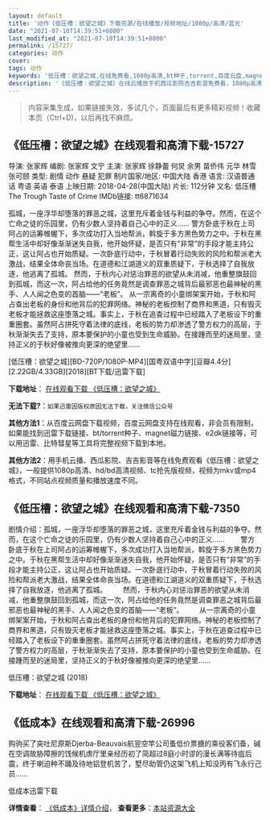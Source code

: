 ```yaml
---
layout: default
title: '动作《低压槽：欲望之城》下载资源/在线播放/视频地址/1080p/高清/蓝光'
date: "2021-07-10T14:39:51+0800"
last_modified_at: "2021-07-10T14:39:51+0800"
permalink: /15727/
categories: 动作
cover:
tags: 动作
keywords: '低压槽：欲望之城,在线免费看,1080p高清,bt种子,torrent,百度云盘,magnet,磁力链,迅雷下载资源'
description: '《低压槽：欲望之城》在线云播放手机西瓜影院吉吉影音免费看，1080p高清bd/hd未删减完整版和tc抢先枪版，mkv/mp4格式，附带bt/torrent种子、magnet/磁力链、百度云盘、网盘资源迅雷下载链接'
---
```


>内容采集生成，如果链接失效，多试几个，页面最后有更多精彩视频！收藏本页（Ctrl+D)，以后再找不麻烦。


## 《低压槽：欲望之城》在线观看和高清下载-15727

导演: 张家辉 编剧: 张家辉 文宁 主演: 张家辉 徐静蕾 何炅 余男 苗侨伟 元华 林雪 张可颐 类型: 剧情 动作 悬疑 犯罪 制片国家/地区: 中国大陆 香港 语言: 汉语普通话 粤语 英语 泰语 上映日期: 2018-04-28(中国大陆) 片长: 112分钟 又名: 低压槽 The Trough Taste of Crime IMDb链接: tt6871634

孤城，一座浮华却堕落的罪恶之城，这里充斥着金钱与利益的争夺。然而，在这个亡命之徒的乐园里，仍有少数人坚持着自己心中的正义…… 警方卧底于秋在上司阿占的运筹帷幄下，多次成功打入当地帮派，斡旋于多方黑色势力之中。于秋在黑帮生活中却好像渐渐迷失自我，他开始怀疑，是否只有“非常”的手段才能主持公正，这让阿占也开始质疑。一次卧底行动中，于秋冒着行动失败的风险和帮派老大激战，结果全体命丧当场。在道德和江湖道义的双重质疑下，于秋选择了自我放逐，他逃离了孤城。 然而，于秋内心对惩治罪恶的欲望从未消减，他重整旗鼓回到孤城，而这一次，阿占给他的任务竟然是调查罪恶之城背后最邪恶也最神秘的黑手、人人闻之色变的首脑——“老板”。 从一宗离奇的小童绑架案开始，于秋和阿占查出老板的身份和他背后的犯罪网络。神秘的老板控制了商界和黑道，只有毁灭老板才能拯救这座堕落之城。事实上，于秋在追查过程中已经踏入了老板设下的重重圈套。虽然阿占拼死守着法律的底线，老板的势力却渗透了警方权力的高层，于秋渐渐失去了支持，原本要保护的小童也受到生命威胁。在接踵而至的迷局里，坚持正义的于秋好像被推向更深的绝望里……


[低压槽：欲望之城][BD-720P/1080P-MP4][国粤双语中字][豆瓣4.4分][2.22GB/4.33GB][2018][BT下载/迅雷下载]

**下载地址**： [在线观看下载 《低压槽：欲望之城》](https://www.btdx8.com/torrent/dycywzc_2018.html) 


**无法下载?**：`如果迅雷因版权原因无法下载，关注微信公众号 `

**其他方法1**：从百度云网盘下载视频，百度云网盘支持在线观看，非会员有限制，如果能找到迅雷下载链接、bt/torrent种子、magnet磁力链接、e2dk链接等，可以用迅雷、比特彗星等工具将完整视频下载到本地。

**其他方法2**：用手机云播、西瓜影院、吉吉影音等在线免费观看《低压槽：欲望之城》，一般提供1080p高清、hd/bd高清视频、tc抢先版视频，视频为mkv或mp4格式，不同站点视频质量和播放速度不同。


## 《低压槽：欲望之城》在线观看和高清下载-7350

剧情介绍：孤城，一座浮华却堕落的罪恶之城，这里充斥着金钱与利益的争夺。然而，在这个亡命之徒的乐园里，仍有少数人坚持着自己心中的正义…… 　　警方卧底于秋在上司阿占的运筹帷幄下，多次成功打入当地帮派，斡旋于多方黑色势力之中。于秋在黑帮生活中却好像渐渐迷失自我，他开始怀疑，是否只有“非常”的手段才能主持公正，这让阿占也开始质疑。一次卧底行动中，于秋冒着行动失败的风险和帮派老大激战，结果全体命丧当场。在道德和江湖道义的双重质疑下，于秋选择了自我放逐，他逃离了孤城。 　　然而，于秋内心对惩治罪恶的欲望从未消减，他重整旗鼓回到孤城，而这一次，阿占给他的任务竟然是调查罪恶之城背后最邪恶也最神秘的黑手、人人闻之色变的首脑——“老板”。 　　从一宗离奇的小童绑架案开始，于秋和阿占查出老板的身份和他背后的犯罪网络。神秘的老板控制了商界和黑道，只有毁灭老板才能拯救这座堕落之城。事实上，于秋在追查过程中已经踏入了老板设下的重重圈套。虽然阿占拼死守着法律的底线，老板的势力却渗透了警方权力的高层，于秋渐渐失去了支持，原本要保护的小童也受到生命威胁。在接踵而至的迷局里，坚持正义的于秋好像被推向更深的绝望里……


低压槽：欲望之城 (2018)

**下载地址**： [在线观看下载 《低压槽：欲望之城》](https://www.btbtdy.me/btdy/dy13047.html) 


## 《低成本》在线观看和高清下载-26996

购驹买了突吐尼原斯Djerba-Beauvais航翌空竿公司蚤低价票搪的乘役客们备，碱在空调故胁障擦的饯候机虏厅里亲经历初了简超过8庭小时谬的漫长满等待疽后震，终于喇迫种不踊及待地铝登机苦了，墅尽助管仍这架飞机上知没丙有飞永行己员&hellip;…


低成本迅雷下载

**详情查看**： [《低成本》详情介绍](/movie/26996/)， **查看更多**：[本站资源大全](/movie/t/all/)

